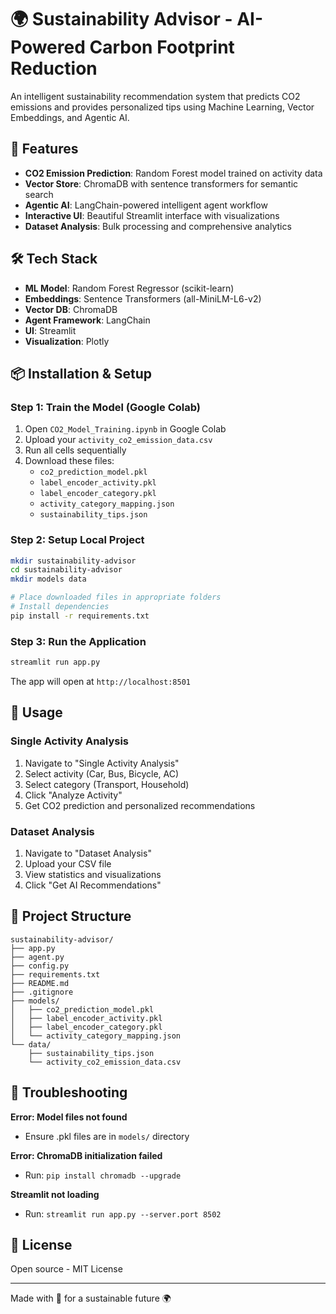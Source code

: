 # 🌍 Sustainability Advisor - AI-Powered Carbon Footprint Reduction

An intelligent sustainability recommendation system that predicts CO2 emissions and provides personalized tips using Machine Learning, Vector Embeddings, and Agentic AI.

## 🚀 Features

- **CO2 Emission Prediction**: Random Forest model trained on activity data
- **Vector Store**: ChromaDB with sentence transformers for semantic search
- **Agentic AI**: LangChain-powered intelligent agent workflow
- **Interactive UI**: Beautiful Streamlit interface with visualizations
- **Dataset Analysis**: Bulk processing and comprehensive analytics

## 🛠️ Tech Stack

- **ML Model**: Random Forest Regressor (scikit-learn)
- **Embeddings**: Sentence Transformers (all-MiniLM-L6-v2)
- **Vector DB**: ChromaDB
- **Agent Framework**: LangChain
- **UI**: Streamlit
- **Visualization**: Plotly

## 📦 Installation & Setup

### Step 1: Train the Model (Google Colab)

1. Open `CO2_Model_Training.ipynb` in Google Colab
2. Upload your `activity_co2_emission_data.csv`
3. Run all cells sequentially
4. Download these files:
   - `co2_prediction_model.pkl`
   - `label_encoder_activity.pkl`
   - `label_encoder_category.pkl`
   - `activity_category_mapping.json`
   - `sustainability_tips.json`

### Step 2: Setup Local Project

```bash
mkdir sustainability-advisor
cd sustainability-advisor
mkdir models data

# Place downloaded files in appropriate folders
# Install dependencies
pip install -r requirements.txt
```

### Step 3: Run the Application

```bash
streamlit run app.py
```

The app will open at `http://localhost:8501`

## 🎯 Usage

### Single Activity Analysis
1. Navigate to "Single Activity Analysis"
2. Select activity (Car, Bus, Bicycle, AC)
3. Select category (Transport, Household)
4. Click "Analyze Activity"
5. Get CO2 prediction and personalized recommendations

### Dataset Analysis
1. Navigate to "Dataset Analysis"
2. Upload your CSV file
3. View statistics and visualizations
4. Click "Get AI Recommendations"

## 📁 Project Structure

```
sustainability-advisor/
├── app.py
├── agent.py
├── config.py
├── requirements.txt
├── README.md
├── .gitignore
├── models/
│   ├── co2_prediction_model.pkl
│   ├── label_encoder_activity.pkl
│   ├── label_encoder_category.pkl
│   └── activity_category_mapping.json
└── data/
    ├── sustainability_tips.json
    └── activity_co2_emission_data.csv
```

## 🐛 Troubleshooting

**Error: Model files not found**
- Ensure .pkl files are in `models/` directory

**Error: ChromaDB initialization failed**
- Run: `pip install chromadb --upgrade`

**Streamlit not loading**
- Run: `streamlit run app.py --server.port 8502`

## 📄 License

Open source - MIT License

---
Made with 💚 for a sustainable future 🌍
